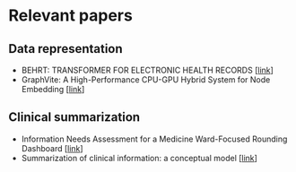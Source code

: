 # Relevant papers

## Data representation

* BEHRT: TRANSFORMER FOR ELECTRONIC HEALTH RECORDS [[link](https://arxiv.org/pdf/1907.09538.pdf)]
* GraphVite: A High-Performance CPU-GPU Hybrid System for Node Embedding [[link](https://arxiv.org/pdf/1903.00757.pdf)]

## Clinical summarization
* Information Needs Assessment for a Medicine Ward-Focused Rounding Dashboard [[link](https://link.springer.com/article/10.1007/s10916-016-0542-1)]
* Summarization of clinical information: a conceptual model [[link](https://www.sciencedirect.com/science/article/pii/S1532046411000591)]